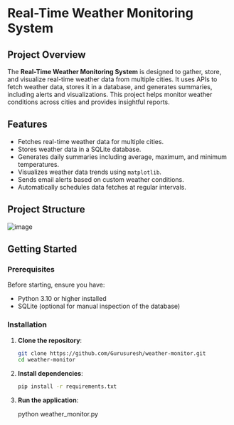 # Real-Time Weather Monitoring System

## Project Overview

The **Real-Time Weather Monitoring System** is designed to gather, store, and visualize real-time weather data from multiple cities. It uses APIs to fetch weather data, stores it in a database, and generates summaries, including alerts and visualizations. This project helps monitor weather conditions across cities and provides insightful reports.

## Features

- Fetches real-time weather data for multiple cities.
- Stores weather data in a SQLite database.
- Generates daily summaries including average, maximum, and minimum temperatures.
- Visualizes weather data trends using `matplotlib`.
- Sends email alerts based on custom weather conditions.
- Automatically schedules data fetches at regular intervals.

  
## Project Structure
![image](https://github.com/user-attachments/assets/d853717c-3a76-4948-8ed5-d5479aec0f77)


## Getting Started

### Prerequisites

Before starting, ensure you have:

- Python 3.10 or higher installed
- SQLite (optional for manual inspection of the database)

### Installation

1. **Clone the repository**:

    ```bash
    git clone https://github.com/Gurusuresh/weather-monitor.git
    cd weather-monitor
    ```

2. **Install dependencies**:

    ```bash
    pip install -r requirements.txt
    ```

3. **Run the application**:

   python weather_monitor.py
    

